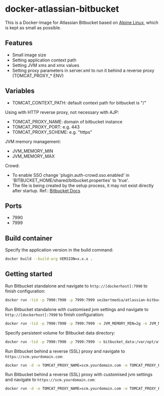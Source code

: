 # docker-atlassian-bitbucket

This is a Docker-Image for Atlassian Bitbucket based on [Alpine Linux](http://alpinelinux.org/), which is kept as small as possible.

## Features

* Small image size
* Setting application context path
* Setting JVM xms and xmx values
* Setting proxy parameters in server.xml to run it behind a reverse proxy (TOMCAT_PROXY_* ENV)

## Variables

* TOMCAT_CONTEXT_PATH: default context path for bitbucket is "/"

Using with HTTP reverse proxy, not necessary with AJP:

* TOMCAT_PROXY_NAME: domain of bitbucket instance
* TOMCAT_PROXY_PORT: e.g. 443
* TOMCAT_PROXY_SCHEME: e.g. "https"

JVM memory management:

* JVM_MEMORY_MIN
* JVM_MEMORY_MAX

Crowd:

* To enable SSO change 'plugin.auth-crowd.sso.enabled' in 'BITBUCKET_HOME/shared/bitbucket.properties' to 'true'.
* The file is being created by the setup process, it may not exist directly after startup.
Ref.: [Bitbucket Docs](https://confluence.atlassian.com/bitbucketserver/connecting-bitbucket-server-to-crowd-776640399.html#ConnectingBitbucketServertoCrowd-Singlesign-on(SSO)withCrowd)

## Ports
* 7990
* 7999

## Build container
Specify the application version in the build command:

```bash
docker build --build-arg VERSION=x.x.x .                                                        
```

## Getting started

Run Bitbucket standalone and navigate to `http://[dockerhost]:7990` to finish configuration:

```bash
docker run -tid -p 7990:7990 -p 7999:7999 seibertmedia/atlassian-bitbucket:latest
```

Run Bitbucket standalone with customised jvm settings and navigate to `http://[dockerhost]:7990` to finish configuration:

```bash
docker run -tid -p 7990:7990 -p 7999:7999 -e JVM_MEMORY_MIN=2g -e JVM_MEMORY_MAX=4g seibertmedia/atlassian-bitbucket:latest
```

Specify persistent volume for Bitbucket data directory:

```bash
docker run -tid -p 7990:7990 -p 7999:7999 -v bitbucket_data:/var/opt/atlassian/application-data/bitbucket seibertmedia/atlassian-bitbucket:latest
```

Run Bitbucket behind a reverse (SSL) proxy and navigate to `https://scm.yourdomain.com`:

```bash
docker run -d -e TOMCAT_PROXY_NAME=scm.yourdomain.com -e TOMCAT_PROXY_PORT=443 -e TOMCAT_PROXY_SCHEME=https seibertmedia/atlassian-bitbucket:latest
```

Run Bitbucket behind a reverse (SSL) proxy with customised jvm settings and navigate to `https://scm.yourdomain.com`:

```bash
docker run -d -e TOMCAT_PROXY_NAME=scm.yourdomain.com -e TOMCAT_PROXY_PORT=443 -e TOMCAT_PROXY_SCHEME=https -e JVM_MEMORY_MIN=2g -e JVM_MEMORY_MAX=4g seibertmedia/atlassian-bitbucket:latest
```
